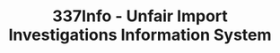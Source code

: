 ---
bigquery: https://console.cloud.google.com/bigquery?p=patents-public-data&d=usitc_investigations&page=dataset&project=sheets-management-319211
citation: US International Trade Commission 337Info Unfair Import Investigations Information
  System
contributors: US International Trade Comission
cost: None
description: US International Trade Commission 337Info Unfair Import Investigations
  Information System contains data on investigations done under Section 337. Section
  337 declares the infringement of certain statutory intellectual property rights
  and other forms of unfair competition in import trade to be unlawful practices.
  Most Section 337 investigations involve allegations of patent or registered trademark
  infringement.
documentation: FAQ and tutorial available on the site
last_edit: Mon, 04 Apr 2022 19:10:40 GMT
location: https://pubapps2.usitc.gov/337external/
maintained_by: US International Trade Comission
schema_fields: '[''patentNumber'', ''currentActiveALJ'', ''cafcAppeals'', ''finalIdOnViolationIssue'',
  ''dateComplaintFiled'', ''internalRemand'', ''scheduledStartDateEvidHear'', ''investigationTermDate'',
  ''respondent'', ''reportingRequirements'', ''teoProceedingInvolved'', ''patentNumbers'',
  ''endDateMarkmanHearing'', ''investigationNo'', ''actualStartDateEvidHear'', ''startDateMarkmanHearing'',
  ''finalIdOnViolationDue'', ''aljAssigned'', ''gcAttorney'', ''complainant'', ''docketNo'',
  ''currentStatus'', ''teoIdDueDate'', ''teoReliefGranted'', ''invUnfairAct'', ''htsNumbers'',
  ''copyrightNumbers'', ''trademarkNumbers'', ''scheduledEndDateEvidHear'', ''ouiiAttorney'',
  ''investigationType'', ''ouiiParticipation'', ''markmanHearing'', ''actualEndDateEvidHear'',
  ''teoIdIssueDate'', ''finalDetNoViolation'', ''issueDateOtherNonFinal'', ''dateCreated'',
  ''publication_number'', ''id'', ''lastUpdated'', ''dateOfPublicationFrNotice'',
  ''targetDate'', ''title'', ''finalDetViolation'']'
shortname: unfair_import_investigations
tags:
- import
- legal
- trade
timeframe: 2008-2021 (prior to 2008 downloadable as a JSON file)
title: 337Info - Unfair Import Investigations Information System
uuid: 2721f5ec-e599-4890-9265-9706719fc71e
---